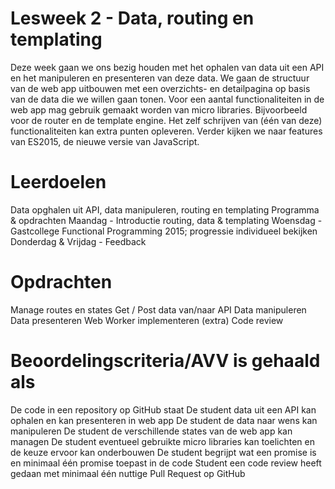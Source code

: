 # Lesweek 2 - Data, routing en templating
Deze week gaan we ons bezig houden met het ophalen van data uit een API en het manipuleren en presenteren van deze data. We gaan de structuur van de web app uitbouwen met een overzichts- en detailpagina op basis van de data die we willen gaan tonen. Voor een aantal functionaliteiten in de web app mag gebruik gemaakt worden van micro libraries. Bijvoorbeeld voor de router en de template engine. Het zelf schrijven van (één van deze) functionaliteiten kan extra punten opleveren. Verder kijken we naar features van ES2015, de nieuwe versie van JavaScript.

# Leerdoelen
Data opghalen uit API, data manipuleren, routing en templating
Programma & opdrachten
Maandag - Introductie routing, data & templating
Woensdag - Gastcollege Functional Programming 2015; progressie individueel bekijken
Donderdag & Vrijdag - Feedback

# Opdrachten
Manage routes en states
Get / Post data van/naar API
Data manipuleren
Data presenteren
Web Worker implementeren (extra)
Code review

# Beoordelingscriteria/AVV is gehaald als
De code in een repository op GitHub staat
De student data uit een API kan ophalen en kan presenteren in web app
De student de data naar wens kan manipuleren
De student de verschillende states van de web app kan managen
De student eventueel gebruikte micro libraries kan toelichten en de keuze ervoor kan onderbouwen
De student begrijpt wat een promise is en minimaal één promise toepast in de code
Student een code review heeft gedaan met minimaal één nuttige Pull Request op GitHub